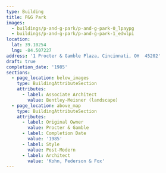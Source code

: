 ```yaml
---
type: Building
title: P&G Park
images:
  - buildings/p-and-g-park/p-and-g-park-0_lpaypg
  - buildings/p-and-g-park/p-and-g-park-1_edwlpi
location:
  lat: 39.10254
  lng: -84.507227
address: '1 Procter & Gamble Plaza, Cincinnati, OH  45202'
draft: true
completion_date: '1985'
sections:
  - page_location: below_images
    type: BuildingAttributeSection
    attributes:
      - label: Associate Architect
        value: Bentley-Meisner (landscape)
  - page_location: above_map
    type: BuildingAttributeSection
    attributes:
      - label: Original Owner
        value: Procter & Gamble
      - label: Completion Date
        value: '1985'
      - label: Style
        value: Post-Modern
      - label: Architect
        value: 'Kohn, Pederson & Fox'
---
```

